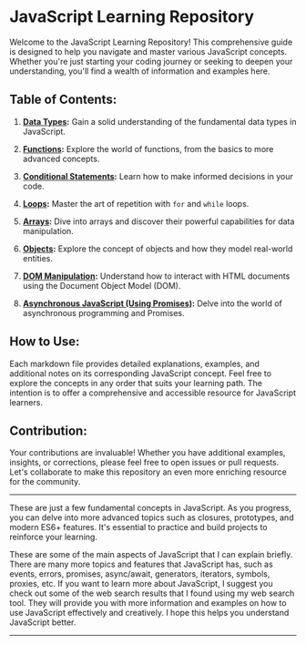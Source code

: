 # JavaScript Learning Repository

Welcome to the JavaScript Learning Repository! This comprehensive guide is designed to help you navigate and master various JavaScript concepts. Whether you're just starting your coding journey or seeking to deepen your understanding, you'll find a wealth of information and examples here.

## Table of Contents:

1. **[Data Types](Data-types.md):** Gain a solid understanding of the fundamental data types in JavaScript.

2. **[Functions](Functions.md):** Explore the world of functions, from the basics to more advanced concepts.

3. **[Conditional Statements](Conditional-statements.md):** Learn how to make informed decisions in your code.

4. **[Loops](Loops.md):** Master the art of repetition with `for` and `while` loops.

5. **[Arrays](Array.md):** Dive into arrays and discover their powerful capabilities for data manipulation.

6. **[Objects](Object.md):** Explore the concept of objects and how they model real-world entities.

7. **[DOM Manipulation](DOM-manipulation.md):** Understand how to interact with HTML documents using the Document Object Model (DOM).

8. **[Asynchronous JavaScript (Using Promises)](Asynchronous-JavaScript-Program-(Using-Promises).md):** Delve into the world of asynchronous programming and Promises.

## How to Use:

Each markdown file provides detailed explanations, examples, and additional notes on its corresponding JavaScript concept. 
Feel free to explore the concepts in any order that suits your learning path. The intention is to offer a comprehensive and accessible resource for JavaScript learners.

## Contribution:

Your contributions are invaluable! Whether you have additional examples, insights, or corrections, please feel free to open issues or pull requests. Let's collaborate to make this repository an even more enriching resource for the community.

***
These are just a few fundamental concepts in JavaScript. As you progress, you can delve into more advanced topics such as closures, prototypes, and modern ES6+ features. It's essential to practice and build projects to reinforce your learning.

These are some of the main aspects of JavaScript that I can explain briefly. There are many more topics and features that JavaScript has, such as events, errors, promises, async/await, generators, iterators, symbols, proxies, etc. If you want to learn more about JavaScript, I suggest you check out some of the web search results that I found using my web search tool. They will provide you with more information and examples on how to use JavaScript effectively and creatively. I hope this helps you understand JavaScript better. 

***
